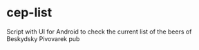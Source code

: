 # cep-list
Script with UI for Android to check the current list of the beers of Beskydsky Pivovarek pub
